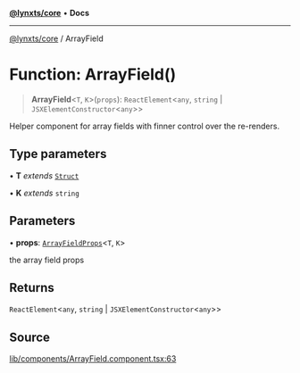 [**@lynxts/core**](../README.md) • **Docs**

***

[@lynxts/core](../README.md) / ArrayField

# Function: ArrayField()

> **ArrayField**\<`T`, `K`\>(`props`): `ReactElement`\<`any`, `string` \| `JSXElementConstructor`\<`any`\>\>

Helper component for array fields with finner control over the re-renders.

## Type parameters

• **T** *extends* [`Struct`](../type-aliases/Struct.md)

• **K** *extends* `string`

## Parameters

• **props**: [`ArrayFieldProps`](../interfaces/ArrayFieldProps.md)\<`T`, `K`\>

the array field props

## Returns

`ReactElement`\<`any`, `string` \| `JSXElementConstructor`\<`any`\>\>

## Source

[lib/components/ArrayField.component.tsx:63](https://github.com/JoseLion/lynxts/blob/main/packages/core/src/lib/components/ArrayField.component.tsx#L63)

